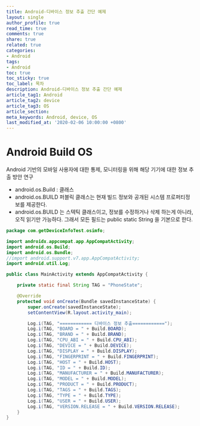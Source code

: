 ```yaml
---
title: Android-디바이스 정보 추출 간단 예제
layout: single
author_profile: true
read_time: true
comments: true
share: true
related: true
categories:
- Android
tags:
- Android
toc: true
toc_sticky: true
toc_label: 목차
description: Android-디바이스 정보 추출 간단 예제
article_tag1: Android
article_tag2: device
article_tag3: OS
article_section:  
meta_keywords: Android, device, OS
last_modified_at: '2020-02-06 10:00:00 +0800'
---
```


# Android Build OS

Android 기반의 모바일 사용자에 대한 통제, 모니터링을 위해 해당 기기에 대한 정보 추출 방안 연구

- android.os.Build : 클래스
- android.os.BUILD 퍼블릭 클래스는 현재 빌드 정보와 공개된 시스템 프로퍼티정보를 제공한다.
- android.os.BUILD 는 스텍틱 클래스이고, 정보를 수정하거나 삭제 하는게 아니라, 오직 읽기만 가능하다. 그래서 모든 필드는 public static String 을 기본으로 한다.


```java
package com.getDeviceInfoTest.osimfo;

import androidx.appcompat.app.AppCompatActivity;
import android.os.Build;
import android.os.Bundle;
//import android.support.v7.app.AppCompatActivity;
import android.util.Log;

public class MainActivity extends AppCompatActivity {

    private static final String TAG = "PhoneState";

    @Override
    protected void onCreate(Bundle savedInstanceState) {
        super.onCreate(savedInstanceState);
        setContentView(R.layout.activity_main);

        Log.i(TAG, "============ 디바이스 정보 추출============");
        Log.i(TAG, "BOARD = " + Build.BOARD);
        Log.i(TAG, "BRAND = " + Build.BRAND);
        Log.i(TAG, "CPU_ABI = " + Build.CPU_ABI);
        Log.i(TAG, "DEVICE = " + Build.DEVICE);
        Log.i(TAG, "DISPLAY = " + Build.DISPLAY);
        Log.i(TAG, "FINGERPRINT = " + Build.FINGERPRINT);
        Log.i(TAG, "HOST = " + Build.HOST);
        Log.i(TAG, "ID = " + Build.ID);
        Log.i(TAG, "MANUFACTURER = " + Build.MANUFACTURER);
        Log.i(TAG, "MODEL = " + Build.MODEL);
        Log.i(TAG, "PRODUCT = " + Build.PRODUCT);
        Log.i(TAG, "TAGS = " + Build.TAGS);
        Log.i(TAG, "TYPE = " + Build.TYPE);
        Log.i(TAG, "USER = " + Build.USER);
        Log.i(TAG, "VERSION.RELEASE = " + Build.VERSION.RELEASE);
    }
}
```